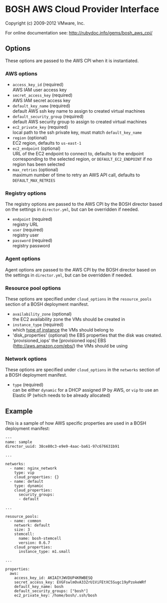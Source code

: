 # BOSH AWS Cloud Provider Interface
Copyright (c) 2009-2012 VMware, Inc.

For online documentation see: http://rubydoc.info/gems/bosh_aws_cpi/

## Options

These options are passed to the AWS CPI when it is instantiated.

### AWS options

* `access_key_id` (required)  
  AWS IAM user access key
* `secret_access_key` (required)  
  AWS IAM secret access key
* `default_key_name` (required)  
  default AWS ssh key name to assign to created virtual machines
* `default_security_group` (required)  
  default AWS security group to assign to created virtual machines
* `ec2_private_key` (required)  
  local path to the ssh private key, must match `default_key_name`
* `region` (optional)  
  EC2 region, defaults to `us-east-1`
* `ec2_endpoint` (optional)  
  URL of the EC2 endpoint to connect to, defaults to the endpoint corresponding to the selected region,
  or `DEFAULT_EC2_ENDPOINT` if no region has been selected
* `max_retries` (optional)  
  maximum number of time to retry an AWS API call, defaults to `DEFAULT_MAX_RETRIES`

### Registry options

The registry options are passed to the AWS CPI by the BOSH director based on the settings in `director.yml`, but can be
overridden if needed.

* `endpoint` (required)  
  registry URL
* `user` (required)  
  registry user
* `password` (required)  
  registry password

### Agent options

Agent options are passed to the AWS CPI by the BOSH director based on the settings in `director.yml`, but can be
overridden if needed.

### Resource pool options

These options are specified under `cloud_options` in the `resource_pools` section of a BOSH deployment manifest.

* `availability_zone` (optional)  
  the EC2 availability zone the VMs should be created in
* `instance_type` (required)  
  which [type of instance](http://aws.amazon.com/ec2/instance-types/) the VMs should belong to
* 'disk_properties' (optional)
  the EBS properties that the disk was created.
  'provisioned_iops'
    the [provisioned iops] EBS (http://aws.amazon.com/ebs/) the VMs should be using

### Network options

These options are specified under `cloud_options` in the `networks` section of a BOSH deployment manifest.

* `type` (required)  
  can be either `dynamic` for a DHCP assigned IP by AWS, or `vip` to use an Elastic IP (which needs to be already
  allocated)

## Example

This is a sample of how AWS specific properties are used in a BOSH deployment manifest:

    ---
    name: sample
    director_uuid: 38ce80c3-e9e9-4aac-ba61-97c676631b91

    ...

    networks:
      - name: nginx_network
        type: vip
        cloud_properties: {}
      - name: default
        type: dynamic
        cloud_properties:
          security_groups:
          - default

    ...

    resource_pools:
      - name: common
        network: default
        size: 3
        stemcell:
          name: bosh-stemcell
          version: 0.6.7
        cloud_properties:
          instance_type: m1.small

    ...

    properties:
      aws:
        access_key_id: AKIAIYJWVDUP4KRWBESQ
        secret_access_key: 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
        default_key_name: bosh
        default_security_groups: ["bosh"]
        ec2_private_key: /home/bosh/.ssh/bosh
